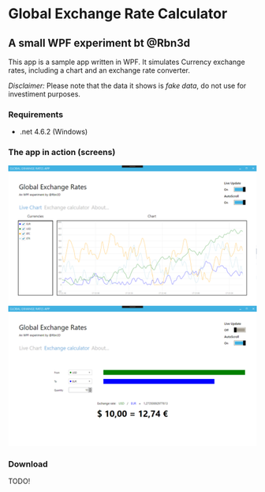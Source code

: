 
# Global Exchange Rate Calculator #

## A small WPF experiment bt @Rbn3d ##

This app is a sample app written in WPF. It simulates Currency exchange rates, including a chart and an exchange rate converter. 

 *Disclaimer:* Please note that the data it shows is *fake data*, do not use for investiment purposes.

### Requirements ###
* .net 4.6.2 (Windows)

### The app in action (screens) ###

![Sceenshot](/RepoImages/Screen1.png?raw=true "Screenshot")
![Sceenshot](/RepoImages/Screen2.png?raw=true "Screenshot")

### Download ###

TODO!

